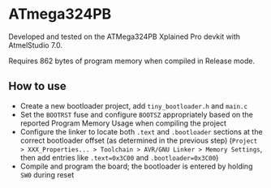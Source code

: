 # ATmega324PB

Developed and tested on the ATMega324PB Xplained Pro devkit with AtmelStudio 7.0.

Requires 862 bytes of program memory when compiled in Release mode.

## How to use

  - Create a new bootloader project, add `tiny_bootloader.h` and `main.c`
  - Set the `BOOTRST` fuse and configure `BOOTSZ` appropriately based on the reported Program Memory Usage when compiling the project
  - Configure the linker to locate both `.text` and `.bootloader` sections at the correct bootloader offset (as determined in the previous step) (`Project > XXX_Properties... > Toolchain > AVR/GNU Linker > Memory Settings`, then add entries like `.text=0x3C00` and `.bootloader=0x3C00`) 
  - Compile and program the board; the bootloader is entered by holding `SW0` during reset  
